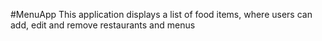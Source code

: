 #MenuApp
This application displays a list of food items, where users can add, edit and remove restaurants and menus